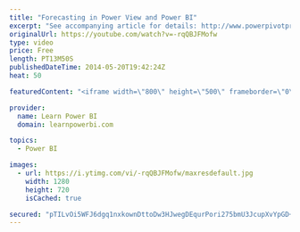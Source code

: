 ```yaml
---
title: "Forecasting in Power View and Power BI"
excerpt: "See accompanying article for details: http://www.powerpivotpro.com/2014/05/forecasting-in-power-view-and-power-bi/ Video shows the newly released feature of Forecasting in Power BI again real data sets including Climate data and Stock Market data  FREE Power BI Step-by-Step Tutorial http://www.learnpowerbi.com/bonus"
originalUrl: https://youtube.com/watch?v=-rqQBJFMofw
type: video
price: Free
length: PT13M50S
publishedDateTime: 2014-05-20T19:42:24Z
heat: 50

featuredContent: "<iframe width=\"800\" height=\"500\" frameborder=\"0\" src=\"https://www.youtube.com/embed/-rqQBJFMofw\" allow=\"accelerometer; autoplay; encrypted-media; gyroscope; picture-in-picture\" allowfullscreen></iframe>"

provider:
  name: Learn Power BI
  domain: learnpowerbi.com

topics:
  - Power BI

images:
  - url: https://i.ytimg.com/vi/-rqQBJFMofw/maxresdefault.jpg
    width: 1280
    height: 720
    isCached: true

secured: "pTILvOi5WFJ6dgq1nxkownDttoDw3HJwegDEqurPori275bmU3JcupXvYpGD+OvsIqVfX2f9l5NU4t4IhYeHbZY/kCfX0J9kyl6cRpD0va4qZrhbSbekt0D78ccC+TjVom6EX66xAeg9lDJtaufAhqp1cxsEhU2G+OEOdOGWVqpGgXdxBChWjGIBSsq+v9P//gInj2WeQNKlLDRQOvWobd/CUOALzPJ61sUSzLgbXzzO8bJ1goyFIslT+653Tly1BJv4O2WNOyA0ZOuBba761T+Gdi8G2B5IhADAHPZaBNU8t+yBeYbg7j1kUCJQYaJkK03jmKIA7teHUGqGTfjTHQ9AIZ05L//c62lnY1GUQZgSEj/JsUCqssCVZlVonzsRTDQoAOYhvf1FW1EqgpZTrVAAyj/8AY5S5SKoY6sFW3c=;LEPhhoAJb0HIYzZ2JJYEwQ=="
---
```


